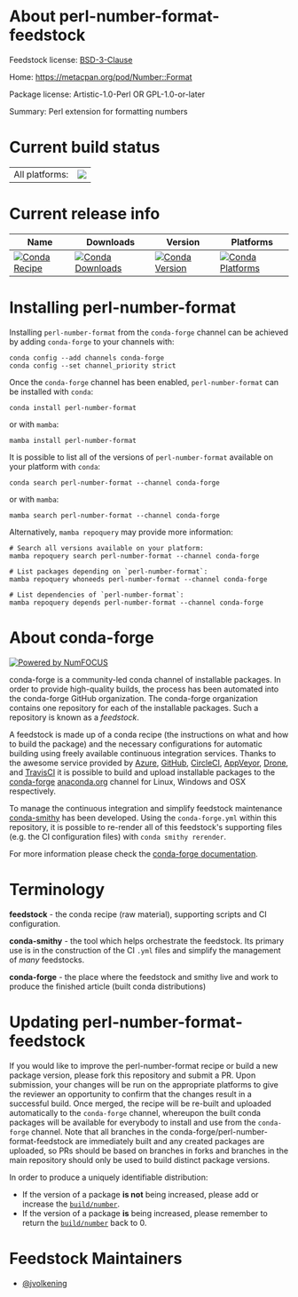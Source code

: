 About perl-number-format-feedstock
==================================

Feedstock license: [BSD-3-Clause](https://github.com/conda-forge/perl-number-format-feedstock/blob/main/LICENSE.txt)

Home: https://metacpan.org/pod/Number::Format

Package license: Artistic-1.0-Perl OR GPL-1.0-or-later

Summary: Perl extension for formatting numbers

Current build status
====================


<table><tr><td>All platforms:</td>
    <td>
      <a href="https://dev.azure.com/conda-forge/feedstock-builds/_build/latest?definitionId=21462&branchName=main">
        <img src="https://dev.azure.com/conda-forge/feedstock-builds/_apis/build/status/perl-number-format-feedstock?branchName=main">
      </a>
    </td>
  </tr>
</table>

Current release info
====================

| Name | Downloads | Version | Platforms |
| --- | --- | --- | --- |
| [![Conda Recipe](https://img.shields.io/badge/recipe-perl--number--format-green.svg)](https://anaconda.org/conda-forge/perl-number-format) | [![Conda Downloads](https://img.shields.io/conda/dn/conda-forge/perl-number-format.svg)](https://anaconda.org/conda-forge/perl-number-format) | [![Conda Version](https://img.shields.io/conda/vn/conda-forge/perl-number-format.svg)](https://anaconda.org/conda-forge/perl-number-format) | [![Conda Platforms](https://img.shields.io/conda/pn/conda-forge/perl-number-format.svg)](https://anaconda.org/conda-forge/perl-number-format) |

Installing perl-number-format
=============================

Installing `perl-number-format` from the `conda-forge` channel can be achieved by adding `conda-forge` to your channels with:

```
conda config --add channels conda-forge
conda config --set channel_priority strict
```

Once the `conda-forge` channel has been enabled, `perl-number-format` can be installed with `conda`:

```
conda install perl-number-format
```

or with `mamba`:

```
mamba install perl-number-format
```

It is possible to list all of the versions of `perl-number-format` available on your platform with `conda`:

```
conda search perl-number-format --channel conda-forge
```

or with `mamba`:

```
mamba search perl-number-format --channel conda-forge
```

Alternatively, `mamba repoquery` may provide more information:

```
# Search all versions available on your platform:
mamba repoquery search perl-number-format --channel conda-forge

# List packages depending on `perl-number-format`:
mamba repoquery whoneeds perl-number-format --channel conda-forge

# List dependencies of `perl-number-format`:
mamba repoquery depends perl-number-format --channel conda-forge
```


About conda-forge
=================

[![Powered by
NumFOCUS](https://img.shields.io/badge/powered%20by-NumFOCUS-orange.svg?style=flat&colorA=E1523D&colorB=007D8A)](https://numfocus.org)

conda-forge is a community-led conda channel of installable packages.
In order to provide high-quality builds, the process has been automated into the
conda-forge GitHub organization. The conda-forge organization contains one repository
for each of the installable packages. Such a repository is known as a *feedstock*.

A feedstock is made up of a conda recipe (the instructions on what and how to build
the package) and the necessary configurations for automatic building using freely
available continuous integration services. Thanks to the awesome service provided by
[Azure](https://azure.microsoft.com/en-us/services/devops/), [GitHub](https://github.com/),
[CircleCI](https://circleci.com/), [AppVeyor](https://www.appveyor.com/),
[Drone](https://cloud.drone.io/welcome), and [TravisCI](https://travis-ci.com/)
it is possible to build and upload installable packages to the
[conda-forge](https://anaconda.org/conda-forge) [anaconda.org](https://anaconda.org/)
channel for Linux, Windows and OSX respectively.

To manage the continuous integration and simplify feedstock maintenance
[conda-smithy](https://github.com/conda-forge/conda-smithy) has been developed.
Using the ``conda-forge.yml`` within this repository, it is possible to re-render all of
this feedstock's supporting files (e.g. the CI configuration files) with ``conda smithy rerender``.

For more information please check the [conda-forge documentation](https://conda-forge.org/docs/).

Terminology
===========

**feedstock** - the conda recipe (raw material), supporting scripts and CI configuration.

**conda-smithy** - the tool which helps orchestrate the feedstock.
                   Its primary use is in the construction of the CI ``.yml`` files
                   and simplify the management of *many* feedstocks.

**conda-forge** - the place where the feedstock and smithy live and work to
                  produce the finished article (built conda distributions)


Updating perl-number-format-feedstock
=====================================

If you would like to improve the perl-number-format recipe or build a new
package version, please fork this repository and submit a PR. Upon submission,
your changes will be run on the appropriate platforms to give the reviewer an
opportunity to confirm that the changes result in a successful build. Once
merged, the recipe will be re-built and uploaded automatically to the
`conda-forge` channel, whereupon the built conda packages will be available for
everybody to install and use from the `conda-forge` channel.
Note that all branches in the conda-forge/perl-number-format-feedstock are
immediately built and any created packages are uploaded, so PRs should be based
on branches in forks and branches in the main repository should only be used to
build distinct package versions.

In order to produce a uniquely identifiable distribution:
 * If the version of a package **is not** being increased, please add or increase
   the [``build/number``](https://docs.conda.io/projects/conda-build/en/latest/resources/define-metadata.html#build-number-and-string).
 * If the version of a package **is** being increased, please remember to return
   the [``build/number``](https://docs.conda.io/projects/conda-build/en/latest/resources/define-metadata.html#build-number-and-string)
   back to 0.

Feedstock Maintainers
=====================

* [@jvolkening](https://github.com/jvolkening/)

